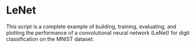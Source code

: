 # LeNet
This script is a complete example of building, training, evaluating, and plotting the performance of a convolutional neural network (LeNet) for digit classification on the MNIST dataset.
